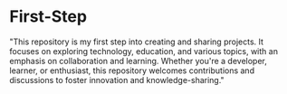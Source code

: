 # First-Step
"This repository is my first step into creating and sharing projects. It focuses on exploring technology, education, and various topics, with an emphasis on collaboration and learning. Whether you're a developer, learner, or enthusiast, this repository welcomes contributions and discussions to foster innovation and knowledge-sharing."
